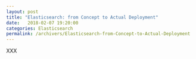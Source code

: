 ```yaml
---
layout: post
title: "Elasticsearch: from Concept to Actual Deployment"
date:   2018-02-07 19:20:00
categories: Elasticsearch
permalink: /archivers/Elasticsearch-from-Concept-to-Actual-Deployment
---
```


XXX